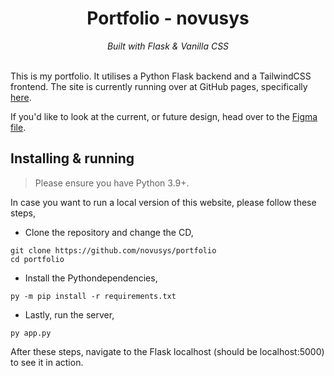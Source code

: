 <div align="center">
    <h1>Portfolio - novusys</h1>
    <i>
        Built with Flask & Vanilla CSS
    </i>
</div>
<br>

This is my portfolio.
It utilises a Python Flask backend and a TailwindCSS frontend. The site is currently running over at GitHub pages, 
specifically [here](https://novusys.pythonanywhere.com/).

If you'd like to look at the current, or future design, head over to the 
[Figma file](https://www.figma.com/file/MP9zPKn8kt8E2fD18oOiKP/portfolio-novu).



## Installing & running

> Please ensure you have Python 3.9+.

In case you want to run a local version of this website, please follow these steps,

- Clone the repository and change the CD,
```
git clone https://github.com/novusys/portfolio
cd portfolio
```

- Install the Pythondependencies,
```
py -m pip install -r requirements.txt
```

- Lastly, run the server,
```
py app.py
```

After these steps, navigate to the Flask localhost (should be localhost:5000) to see it in action.